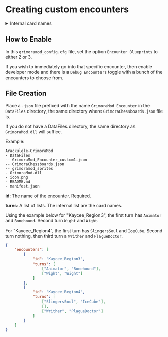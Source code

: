# Creating custom encounters

<details>
<summary>Internal card names</summary>

Animator
Apparition
BalBal
Banshee
BloodySack
BoneCollective
Bonehound
BonelordsHorn
Bonepile
BooHag
CalaveraCatrina
Catacomb
Centurion
CompoundFracture
Dalgyal
DanseMacabre
DeadHand
DeadPets
Deadeye
DeathKnell
DisturbedGrave
Doll
Draugr
DrownedSoul
Dybbuk
Ember_Spirit
ExplodingPirate
Family
FesteringWretch
Flameskull
Franknstein
Fylgja
GhostShip
Giant
Glacier
Gravebard
Gravedigger
Haltia
HauntedMirror
HeadlessHorseman
Hydra
IceCube
Jikininki
LaLlorona
Manananggal
MassGrave
Moroi
Mummy
Necromancer
Nixie
Nosferat
Obol
PirateCaptainYellowbeard
PirateFirstMateSnag
PiratePolly
PiratePrivateer
PlagueDoctor
Poltergeist
PossessedArmour
Project
Revenant
Ripper
Rot
Sarcophagus
ScreamingSkull
Silbon
Skelemagus
SkeletonArmy
SlingersSoul
Sluagh
Sporedigger
Summoner
TombRobber
VengefulSpirit
Warthr
Wechuge
Wight
WillOTheWisp
Writher
Wyvern
Zombie

</details>

## How to Enable

In this `grimoramod_config.cfg` file, set the option `Encounter Blueprints` to either 2 or 3.

If you wish to immediately go into that specific encounter, then enable developer mode and there is a `Debug Encounters` toggle with a bunch of the encounters to choose from.

## File Creation

Place a `.json` file prefixed with the name `GrimoraMod_Encounter` in the `DataFiles` directory, the same directory where `GrimoraChessboards.json` file is.

If you do not have a DataFiles directory, the same directory as `GrimoraMod.dll` will suffice.

Example:
```
Arackulele-GrimoraMod
- DataFiles
-- GrimoraMod_Encounter_custom1.json
-- GrimoraChessboards.json
-- grimoramod_sprites
- GrimoraMod.dll
- icon.png
- README.md
- manifest.json
```

**id**: The name of the encounter. Required.

**turns**: A list of lists. The internal list are the card names.

Using the example below for "Kaycee_Region3", the first turn has `Animator` and `Bonehound`. Second turn `Wight` and `Wight`.

For "Kaycee_Region4", the first turn has `SlingersSoul` and `IceCube`. Second turn nothing, then third turn a `Writher` and `PlagueDoctor`.

```json
{
	"encounters": [
		{
			"id": "Kaycee_Region3",
			"turns": [
				["Animator", "Bonehound"],
				["Wight", "Wight"]
			]
		},
		{
			"id": "Kaycee_Region4",
			"turns": [
				["SlingersSoul", "IceCube"],
				[],
				["Writher", "PlagueDoctor"]
			]
		}
	]
}
```
